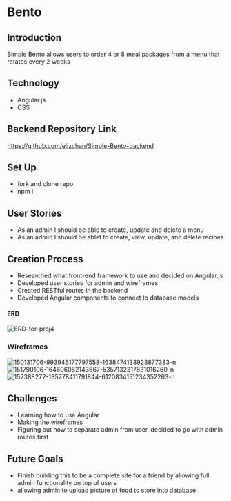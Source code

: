 # Bento
<!-- 
This project was generated with [Angular CLI](https://github.com/angular/angular-cli) version 11.2.0.

## Development server

Run `ng serve` for a dev server. Navigate to `http://localhost:4200/`. The app will automatically reload if you change any of the source files.

## Code scaffolding

Run `ng generate component component-name` to generate a new component. You can also use `ng generate directive|pipe|service|class|guard|interface|enum|module`.

## Build

Run `ng build` to build the project. The build artifacts will be stored in the `dist/` directory. Use the `--prod` flag for a production build.

## Running unit tests

Run `ng test` to execute the unit tests via [Karma](https://karma-runner.github.io).

## Running end-to-end tests

Run `ng e2e` to execute the end-to-end tests via [Protractor](http://www.protractortest.org/).

## Further help

To get more help on the Angular CLI use `ng help` or go check out the [Angular CLI Overview and Command Reference](https://angular.io/cli) page. -->
## Introduction
Simple Bento allows users to order 4 or 8 meal packages from a menu that rotates every 2 weeks
## Technology
* Angular.js
* CSS
## Backend Repository Link
https://github.com/elizchan/Simple-Bento-backend
## Set Up
* fork and clone repo
* npm i
## User Stories
* As an admin I should be able to create, update and delete a menu
* As an admin I should be ablet to create, view, update, and delete recipes
## Creation Process
* Researched what front-end framework to use and decided on Angular.js
* Developed user stories for admin and wireframes
* Created RESTful routes in the backend
* Developed Angular components to connect to database models
#### ERD
<img src="https://i.ibb.co/jv51f7p/ERD-for-proj4.jpg" alt="ERD-for-proj4" border="0">

### Wireframes
<img src="https://i.ibb.co/2vtg9rL/150131706-993946177797558-1638474133923877383-n.jpg" alt="150131706-993946177797558-1638474133923877383-n" border="0">
<img src="https://i.ibb.co/G38mvJy/151790106-164606062143667-5357132317831016260-n.jpg" alt="151790106-164606062143667-5357132317831016260-n" border="0">
<img src="https://i.ibb.co/wBbS1DR/152388272-135278411791844-6120834151234352263-n.jpg" alt="152388272-135278411791844-6120834151234352263-n" border="0">

## Challenges
* Learning how to use Angular
* Making the wireframes
* Figuring out how to separate admin from user, decided to go with admin routes first

## Future Goals
* Finish building this to be a complete site for a friend by allowing full admin functionality on top of users
* allowing admin to upload picture of food to store into database